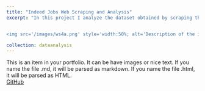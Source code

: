 ```yaml
---
title: "Indeed Jobs Web Scraping and Analysis"
excerpt: "In this project I analyze the dataset obtained by scraping the HTML data from the Indeed jobs web page<br/>


<img src='/images/ws4a.png' style='width:50%; alt='Description of the image'>"

collection: dataanalysis
---
```


This is an item in your portfolio. It can be have images or nice text. If you name the file .md, it will be parsed as markdown. If you name the file .html, it will be parsed as HTML. 
<br/>
[GitHub](https://github.com)

